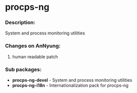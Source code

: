 # procps-ng

### Description:
System and process monitoring utilities

### Changes on AnNyung:
1. human readable patch

### Sub packages:
* **procps-ng-devel** - System and process monitoring utilities
* **procps-ng-i18n** - Internationalization pack for procps-ng